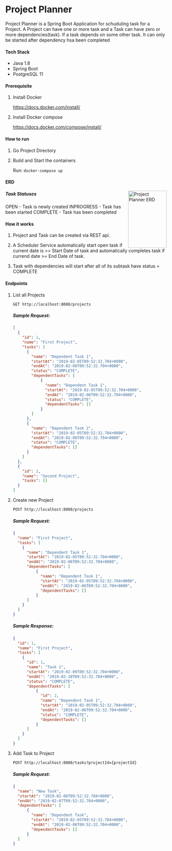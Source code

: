 # Project Planner

Project Planner is a Spring Boot Application for schuduling task for a Project.
A Project can have one or more task and a Task can have zero or more dependencies(task).
If a task depends on some other task. It can only be started after dependency hsa been completed 

#### Tech Stack

* Java 1.8
* Spring Boot
* PostgreSQL 11

#### Prerequisite

1. Install Docker

    https://docs.docker.com/install/
    
2. Install Docker compose

    https://docs.docker.com/compose/install/
    
#### How to run

1. Go Project Directory

2. Build and Start the containers

    Run: `docker-compose up`

#### ERD

<img src="https://i.imgur.com/xD1yign.png" align="right"
     title="Project Planner ERD" width="120" height="178">
     
##### Task Statuses

OPEN        - Task is newly created
INPROGRESS  - Task has been started
COMPLETE    - Task has been completed

#### How it works

1. Project and Task can be created via REST api.

2. A Scheduler Service automatically start open task if current date is >= Start Date of task
and automatically completes task if currend date >= End Date of task.

3. Task with dependencies will start after all of its subtask have status = COMPLETE

#### Endpoints

1. List all Projects

    `GET http://localhost:8080/projects`
    
    ##### Sample Request:
    
    ```json
    [
      {
        "id": 1,
        "name": "First Project",
        "tasks": [
          {
            "name": "Dependent Task 1",
            "startAt": "2019-02-05T09:52:32.704+0000",
            "endAt": "2019-02-06T09:52:32.704+0000",
            "status": "COMPLETE",
            "dependentTasks": [
                {
                  "name": "Dependent Task 1",
                  "startAt": "2019-02-05T09:52:32.704+0000",
                  "endAt": "2019-02-06T09:52:32.704+0000",
                  "status": "COMPLETE",
                  "dependentTasks": []
                }
            ]
          },
          {
            "name": "Dependent Task 2",
            "startAt": "2019-02-05T09:52:32.704+0000",
            "endAt": "2019-02-06T09:52:32.704+0000",
            "status": "COMPLETE",
            "dependentTasks": []
          }
        ]
      },
      {
        "id": 2,
        "name": "Second Project",
        "tasks": []
      }
    ]
    ```

2. Create new Project

    `POST http://localhost:8080/projects`
    
    ##### Sample Request:
    
    ```json
    {
      "name": "First Project",
      "tasks": [
        {
          "name": "Dependent Task 1",
          "startAt": "2019-02-05T09:52:32.704+0000",
          "endAt": "2019-02-06T09:52:32.704+0000",
          "dependentTasks": [
              {
                "name": "Dependent Task 1",
                "startAt": "2019-02-05T09:52:32.704+0000",
                "endAt": "2019-02-06T09:52:32.704+0000",
                "dependentTasks": []
              }
          ]
        }
      ]
    }
    ```
    
    ##### Sample Response:
    
    ```json
    {
      "id": 1,
      "name": "First Project",
      "tasks": [
        {
          "id": 1,
          "name": "Task 1",
          "startAt": "2019-02-09T09:52:32.704+0000",
          "endAt": "2019-02-10T09:52:32.704+0000",
          "status": "COMPLETE",
          "dependentTasks": [
              {
                "id": 2,
                "name": "Dependent Task 1",
                "startAt": "2019-02-05T09:52:32.704+0000",
                "endAt": "2019-02-06T09:52:32.704+0000",
                "status": "COMPLETE",
                "dependentTasks": []
              }
          ]
        }
      ]
    }
    ```
    
3. Add Task to Project

    `POST http://localhost:8080/tasks?projectId={projectId}`
    
    ##### Sample Request:

    ```json
    {
      "name": "New Task",
      "startAt": "2019-02-06T09:52:32.704+0000",
      "endAt": "2019-02-07T09:52:32.704+0000",
      "dependentTasks": [
          {
            "name": "Dependent Task",
            "startAt": "2019-02-05T09:52:32.704+0000",
            "endAt": "2019-02-06T09:52:32.704+0000",
            "dependentTasks": []
          }
      ]
    }
    ```